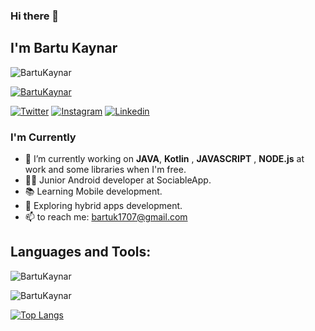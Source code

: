 ### Hi there 👋


## I'm Bartu Kaynar

<p align="left"> <img src="https://komarev.com/ghpvc/?username=BartuKaynar&label=Profile%20views&color=0e75b6&style=flat" alt="BartuKaynar" /> </p>


<p align="left"> <a href="https://github.com/ryo-ma/github-profile-trophy"><img src="https://github-profile-trophy.vercel.app/?username=BartuKaynar" alt="BartuKaynar" /></a> </p>

[![Twitter](https://img.shields.io/badge/twitter-%231DA1F2.svg?&style=for-the-badge&logo=twitter&logoColor=white)](https://twitter.com/DarthBartu)
[![Instagram](https://img.shields.io/badge/instagram-%23E4405F.svg?&style=for-the-badge&logo=instagram&logoColor=white)](https://www.instagram.com/bartu.kaynar)
[![Linkedin](https://img.shields.io/badge/linkedin-%230077B5.svg?&style=for-the-badge&logo=linkedin&logoColor=white)](https://www.linkedin.com/in/bartu-kaynar/)

### I'm Currently
- 🔭 I’m currently working on **JAVA**, **Kotlin** , **JAVASCRIPT** , **NODE.js** at work and some libraries when I'm free.
- 👨‍💻 Junior Android developer at SociableApp.
- 📚 Learning Mobile development.
- 📱 Exploring hybrid apps development.
- 📫 to reach me: <a href="mailto:bartuk1707@gmail.com">bartuk1707@gmail.com</a> <br>


## Languages and Tools:
<p><img align="center" src="https://github-readme-stats.vercel.app/api?username=BartuKaynar&show_icons=true" alt="BartuKaynar" /></p>
<p><img align="center" src="https://github-readme-streak-stats.herokuapp.com/?user=BartuKaynar&" alt="BartuKaynar" /></p>

[![Top Langs](https://github-readme-stats.vercel.app/api/top-langs/?username=BartuKaynar&layout=compact)](https://github.com/anuraghazra/github-readme-stats)

